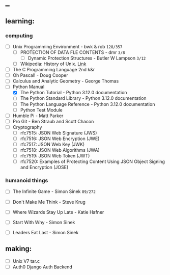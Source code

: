 # _

## learning:

### computing

  - [ ] Unix Programming Environment - bwk & rob  `128/357`
      - [ ] PROTECTION OF DATA FLE CONTENTS - dmr `3/8`
          - [ ] Dynamic Protection Structures - Butler W Lampson `3/12`
      - [ ] Wikipedia: History of Unix. [Link](https://en.wikipedia.org/wiki/History_of_Unix)
  - [ ] The C Programming Language 2nd k&r
  - [ ] Oh Pascal! - Doug Cooper
  - [ ] Calculus and Analytic Geometry - George Thomas
  - [ ] Python Manual
      - [x] The Python Tutorial - Python 3.12.0 documentation
      - [ ] The Python Standard Library - Python 3.12.0 documentation
      - [ ] The Python Language Reference - Python 3.12.0 documentation
      - [ ] Python Test Module
  - [ ] Humble Pi - Matt Parker
  - [ ] Pro Git - Ben Straub and Scott Chacon
  - [ ] Cryptography
      - [ ] rfc7515: JSON Web Signature (JWS)
      - [ ] rfc7516: JSON Web Encryption (JWE)
      - [ ] rfc7517: JSON Web Key (JWK)
      - [ ] rfc7518: JSON Web Algorithms (JWA)
      - [ ] rfc7519: JSON Web Token (JWT)
      - [ ] rfc7520:  Examples of Protecting Content Using JSON Object Signing and Encryption (JOSE)

### humanoid things

  - [ ] The Infinite Game - Simon Sinek  `89/272`
  - [ ] Don't Make Me Think - Steve Krug
  - [ ] Where Wizards Stay Up Late - Katie Hafner
  - [ ] Start With Why - Simon Sinek
  - [ ] Leaders Eat Last - Simon Sinek


## making:

  - [ ] Unix V7 tar.c
  - [ ] Auth0 Django Auth Backend
